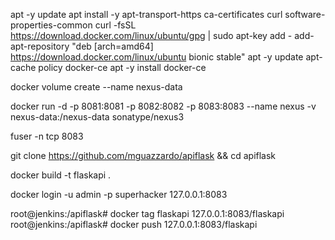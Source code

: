 apt -y update
apt install -y apt-transport-https ca-certificates curl software-properties-common
curl -fsSL https://download.docker.com/linux/ubuntu/gpg | sudo apt-key add -
add-apt-repository "deb [arch=amd64] https://download.docker.com/linux/ubuntu bionic stable"
apt -y update
apt-cache policy docker-ce
apt  -y install docker-ce

docker volume create --name nexus-data

docker run -d -p 8081:8081 -p 8082:8082 -p 8083:8083 --name nexus -v nexus-data:/nexus-data sonatype/nexus3

fuser -n tcp 8083

git clone https://github.com/mguazzardo/apiflask && cd apiflask

docker build -t flaskapi .

docker login -u admin -p superhacker 127.0.0.1:8083

root@jenkins:/apiflask# docker tag flaskapi 127.0.0.1:8083/flaskapi
root@jenkins:/apiflask# docker push 127.0.0.1:8083/flaskapi

